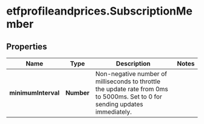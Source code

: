 # etfprofileandprices.SubscriptionMember

## Properties

Name | Type | Description | Notes
------------ | ------------- | ------------- | -------------
**minimumInterval** | **Number** | Non-negative number of milliseconds to throttle the update rate from 0ms to 5000ms. Set to 0 for sending updates immediately. | 


